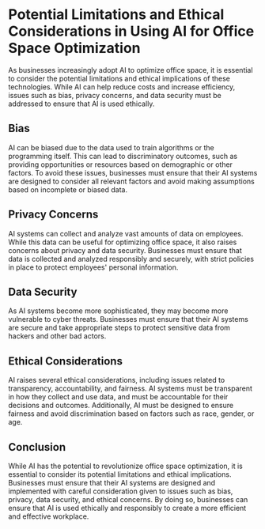 Potential Limitations and Ethical Considerations in Using AI for Office Space Optimization
======================================================================================================================================

As businesses increasingly adopt AI to optimize office space, it is essential to consider the potential limitations and ethical implications of these technologies. While AI can help reduce costs and increase efficiency, issues such as bias, privacy concerns, and data security must be addressed to ensure that AI is used ethically.

Bias
----

AI can be biased due to the data used to train algorithms or the programming itself. This can lead to discriminatory outcomes, such as providing opportunities or resources based on demographic or other factors. To avoid these issues, businesses must ensure that their AI systems are designed to consider all relevant factors and avoid making assumptions based on incomplete or biased data.

Privacy Concerns
----------------

AI systems can collect and analyze vast amounts of data on employees. While this data can be useful for optimizing office space, it also raises concerns about privacy and data security. Businesses must ensure that data is collected and analyzed responsibly and securely, with strict policies in place to protect employees' personal information.

Data Security
-------------

As AI systems become more sophisticated, they may become more vulnerable to cyber threats. Businesses must ensure that their AI systems are secure and take appropriate steps to protect sensitive data from hackers and other bad actors.

Ethical Considerations
----------------------

AI raises several ethical considerations, including issues related to transparency, accountability, and fairness. AI systems must be transparent in how they collect and use data, and must be accountable for their decisions and outcomes. Additionally, AI must be designed to ensure fairness and avoid discrimination based on factors such as race, gender, or age.

Conclusion
----------

While AI has the potential to revolutionize office space optimization, it is essential to consider its potential limitations and ethical implications. Businesses must ensure that their AI systems are designed and implemented with careful consideration given to issues such as bias, privacy, data security, and ethical concerns. By doing so, businesses can ensure that AI is used ethically and responsibly to create a more efficient and effective workplace.
